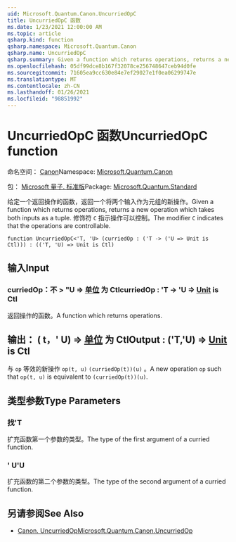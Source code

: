 ```yaml
---
uid: Microsoft.Quantum.Canon.UncurriedOpC
title: UncurriedOpC 函数
ms.date: 1/23/2021 12:00:00 AM
ms.topic: article
qsharp.kind: function
qsharp.namespace: Microsoft.Quantum.Canon
qsharp.name: UncurriedOpC
qsharp.summary: Given a function which returns operations, returns a new operation which takes both inputs as a tuple. The modifier `C` indicates that the operations are controllable.
ms.openlocfilehash: 05df99dce8b167f32078ce256748647ceb94d0fe
ms.sourcegitcommit: 71605ea9cc630e84e7ef29027e1f0ea06299747e
ms.translationtype: MT
ms.contentlocale: zh-CN
ms.lasthandoff: 01/26/2021
ms.locfileid: "98851992"
---
```

# <a name="uncurriedopc-function"></a><span data-ttu-id="42123-102">UncurriedOpC 函数</span><span class="sxs-lookup"><span data-stu-id="42123-102">UncurriedOpC function</span></span>

<span data-ttu-id="42123-103">命名空间： [Canon](xref:Microsoft.Quantum.Canon)</span><span class="sxs-lookup"><span data-stu-id="42123-103">Namespace: [Microsoft.Quantum.Canon](xref:Microsoft.Quantum.Canon)</span></span>

<span data-ttu-id="42123-104">包： [Microsoft 量子. 标准版](https://nuget.org/packages/Microsoft.Quantum.Standard)</span><span class="sxs-lookup"><span data-stu-id="42123-104">Package: [Microsoft.Quantum.Standard](https://nuget.org/packages/Microsoft.Quantum.Standard)</span></span>


<span data-ttu-id="42123-105">给定一个返回操作的函数，返回一个将两个输入作为元组的新操作。</span><span class="sxs-lookup"><span data-stu-id="42123-105">Given a function which returns operations, returns a new operation which takes both inputs as a tuple.</span></span>
<span data-ttu-id="42123-106">修饰符 `C` 指示操作可以控制。</span><span class="sxs-lookup"><span data-stu-id="42123-106">The modifier `C` indicates that the operations are controllable.</span></span>

```qsharp
function UncurriedOpC<'T, 'U> (curriedOp : ('T -> ('U => Unit is Ctl))) : (('T, 'U) => Unit is Ctl)
```


## <a name="input"></a><span data-ttu-id="42123-107">输入</span><span class="sxs-lookup"><span data-stu-id="42123-107">Input</span></span>

### <a name="curriedop--t---u--unit--is-ctl"></a><span data-ttu-id="42123-108">curriedOp：不 > "U => [单位](xref:microsoft.quantum.lang-ref.unit)  为 Ctl</span><span class="sxs-lookup"><span data-stu-id="42123-108">curriedOp : 'T -> 'U => [Unit](xref:microsoft.quantum.lang-ref.unit)  is Ctl</span></span>

<span data-ttu-id="42123-109">返回操作的函数。</span><span class="sxs-lookup"><span data-stu-id="42123-109">A function which returns operations.</span></span>



## <a name="output--tu--unit--is-ctl"></a><span data-ttu-id="42123-110">输出： ( t，' U) => [单位](xref:microsoft.quantum.lang-ref.unit)  为 Ctl</span><span class="sxs-lookup"><span data-stu-id="42123-110">Output : ('T,'U) => [Unit](xref:microsoft.quantum.lang-ref.unit)  is Ctl</span></span>

<span data-ttu-id="42123-111">与 `op` 等效的新操作 `op(t, u)` `(curriedOp(t))(u)` 。</span><span class="sxs-lookup"><span data-stu-id="42123-111">A new operation `op` such that `op(t, u)` is equivalent to `(curriedOp(t))(u)`.</span></span>

## <a name="type-parameters"></a><span data-ttu-id="42123-112">类型参数</span><span class="sxs-lookup"><span data-stu-id="42123-112">Type Parameters</span></span>

### <a name="t"></a><span data-ttu-id="42123-113">找</span><span class="sxs-lookup"><span data-stu-id="42123-113">'T</span></span>

<span data-ttu-id="42123-114">扩充函数第一个参数的类型。</span><span class="sxs-lookup"><span data-stu-id="42123-114">The type of the first argument of a curried function.</span></span>
### <a name="u"></a><span data-ttu-id="42123-115">' U</span><span class="sxs-lookup"><span data-stu-id="42123-115">'U</span></span>

<span data-ttu-id="42123-116">扩充函数的第二个参数的类型。</span><span class="sxs-lookup"><span data-stu-id="42123-116">The type of the second argument of a curried function.</span></span>

## <a name="see-also"></a><span data-ttu-id="42123-117">另请参阅</span><span class="sxs-lookup"><span data-stu-id="42123-117">See Also</span></span>

- [<span data-ttu-id="42123-118">Canon. UncurriedOp</span><span class="sxs-lookup"><span data-stu-id="42123-118">Microsoft.Quantum.Canon.UncurriedOp</span></span>](xref:Microsoft.Quantum.Canon.UncurriedOp)